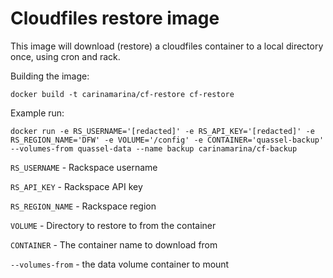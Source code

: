 # Cloudfiles restore image

This image will download (restore) a cloudfiles container to a local directory once, using cron and rack.

Building the image:

```
docker build -t carinamarina/cf-restore cf-restore
```

Example run:

```
docker run -e RS_USERNAME='[redacted]' -e RS_API_KEY='[redacted]' -e RS_REGION_NAME='DFW' -e VOLUME='/config' -e CONTAINER='quassel-backup' --volumes-from quassel-data --name backup carinamarina/cf-backup
```

`RS_USERNAME` - Rackspace username

`RS_API_KEY` - Rackspace API key

`RS_REGION_NAME` - Rackspace region

`VOLUME` - Directory to restore to from the container

`CONTAINER` - The container name to download from

`--volumes-from` - the data volume container to mount